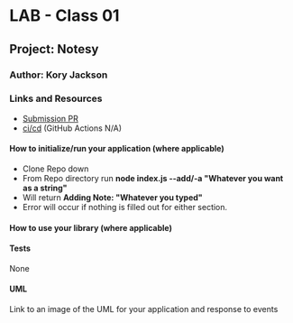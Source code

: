 # LAB - Class 01

## Project: Notesy

### Author: Kory Jackson

### Links and Resources

- [Submission PR](https://github.com/kory-jackson-401-advanced-javascript/notes/pull/2)
- [ci/cd](http://xyz.com) (GitHub Actions N/A)

#### How to initialize/run your application (where applicable)

- Clone Repo down
- From Repo directory run **node index.js --add/-a "Whatever you want as a string"**
- Will return **Adding Note: "Whatever you typed"**
- Error will occur if nothing is filled out for either section.

#### How to use your library (where applicable)

#### Tests

None

#### UML

Link to an image of the UML for your application and response to events
